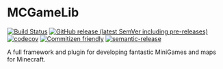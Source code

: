 # MCGameLib

[![Build Status](https://github.com/Silthus/MCGameLib/workflows/Build/badge.svg)](../../actions?query=workflow%3ABuild)
[![GitHub release (latest SemVer including pre-releases)](https://img.shields.io/github/v/release/Silthus/MCGameLib?include_prereleases&label=release)](../../releases)
[![codecov](https://codecov.io/gh/Silthus/MCGameLib/branch/master/graph/badge.svg)](https://codecov.io/gh/Silthus/MCGameLib)
[![Commitizen friendly](https://img.shields.io/badge/commitizen-friendly-brightgreen.svg)](http://commitizen.github.io/cz-cli/)
[![semantic-release](https://img.shields.io/badge/%20%20%F0%9F%93%A6%F0%9F%9A%80-semantic--release-e10079.svg)](https://github.com/semantic-release/semantic-release)

A full framework and plugin for developing fantastic MiniGames and maps for Minecraft.